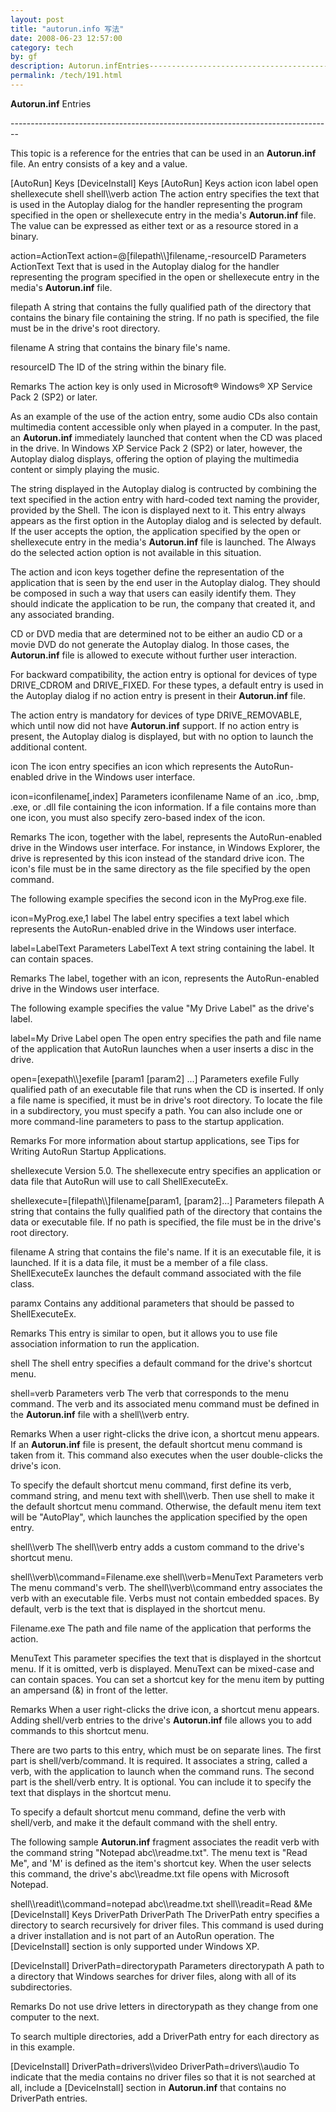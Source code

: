 ```yaml
---
layout: post
title: "autorun.info 写法"
date: 2008-06-23 12:57:00
category: tech
by: gf
description: Autorun.infEntries--------------------------------------------------------------------------------Thistopicisareferencefortheentriesthatcanbe
permalink: /tech/191.html
---
```

**Autorun.inf** Entries

\--------------------------------------------------------------------------------

This topic is a reference for the entries that can be used in an **Autorun.inf** file. An entry consists of a key and a value.

\[AutoRun\] Keys
\[DeviceInstall\] Keys
\[AutoRun\] Keys
action
icon
label
open
shellexecute
shell
shell\\\\verb
action
The action entry specifies the text that is used in the Autoplay dialog for the handler representing the program specified in the open or shellexecute entry in the media's **Autorun.inf** file. The value can be expressed as either text or as a resource stored in a binary.

action=ActionText
action=@\[filepath\\\\\]filename,-resourceID
Parameters
ActionText
Text that is used in the Autoplay dialog for the handler representing the program specified in the open or shellexecute entry in the media's **Autorun.inf** file.

filepath
A string that contains the fully qualified path of the directory that contains the binary file containing the string. If no path is specified, the file must be in the drive's root directory.

filename
A string that contains the binary file's name.

resourceID
The ID of the string within the binary file.

Remarks
The action key is only used in Microsoft® Windows® XP Service Pack 2 (SP2) or later.

As an example of the use of the action entry, some audio CDs also contain multimedia content accessible only when played in a computer. In the past, an **Autorun.inf** immediately launched that content when the CD was placed in the drive. In Windows XP Service Pack 2 (SP2) or later, however, the Autoplay dialog displays, offering the option of playing the multimedia content or simply playing the music.

The string displayed in the Autoplay dialog is contructed by combining the text specified in the action entry with hard-coded text naming the provider, provided by the Shell. The icon is displayed next to it. This entry always appears as the first option in the Autoplay dialog and is selected by default. If the user accepts the option, the application specified by the open or shellexecute entry in the media's **Autorun.inf** file is launched. The Always do the selected action option is not available in this situation.

The action and icon keys together define the representation of the application that is seen by the end user in the Autoplay dialog. They should be composed in such a way that users can easily identify them. They should indicate the application to be run, the company that created it, and any associated branding.

CD or DVD media that are determined not to be either an audio CD or a movie DVD do not generate the Autoplay dialog. In those cases, the **Autorun.inf** file is allowed to execute without further user interaction.

For backward compatibility, the action entry is optional for devices of type DRIVE\_CDROM and DRIVE\_FIXED. For these types, a default entry is used in the Autoplay dialog if no action entry is present in their **Autorun.inf** file.

The action entry is mandatory for devices of type DRIVE\_REMOVABLE, which until now did not have **Autorun.inf** support. If no action entry is present, the Autoplay dialog is displayed, but with no option to launch the additional content.

icon
The icon entry specifies an icon which represents the AutoRun-enabled drive in the Windows user interface.

icon=iconfilename\[,index\]
Parameters
iconfilename
Name of an .ico, .bmp, .exe, or .dll file containing the icon information. If a file contains more than one icon, you must also specify zero-based index of the icon.

Remarks
The icon, together with the label, represents the AutoRun-enabled drive in the Windows user interface. For instance, in Windows Explorer, the drive is represented by this icon instead of the standard drive icon. The icon's file must be in the same directory as the file specified by the open command.

The following example specifies the second icon in the MyProg.exe file.

icon=MyProg.exe,1
label
The label entry specifies a text label which represents the AutoRun-enabled drive in the Windows user interface.

label=LabelText
Parameters
LabelText
A text string containing the label. It can contain spaces.

Remarks
The label, together with an icon, represents the AutoRun-enabled drive in the Windows user interface.

The following example specifies the value "My Drive Label" as the drive's label.

label=My Drive Label
open
The open entry specifies the path and file name of the application that AutoRun launches when a user inserts a disc in the drive.

open=\[exepath\\\\\]exefile \[param1 \[param2\] ...\]
Parameters
exefile
Fully qualified path of an executable file that runs when the CD is inserted. If only a file name is specified, it must be in drive's root directory. To locate the file in a subdirectory, you must specify a path. You can also include one or more command-line parameters to pass to the startup application.

Remarks
For more information about startup applications, see Tips for Writing AutoRun Startup Applications.

shellexecute
Version 5.0. The shellexecute entry specifies an application or data file that AutoRun will use to call ShellExecuteEx.

shellexecute=\[filepath\\\\\]filename\[param1, \[param2\]...\]
Parameters
filepath
A string that contains the fully qualified path of the directory that contains the data or executable file. If no path is specified, the file must be in the drive's root directory.

filename
A string that contains the file's name. If it is an executable file, it is launched. If it is a data file, it must be a member of a file class. ShellExecuteEx launches the default command associated with the file class.

paramx
Contains any additional parameters that should be passed to ShellExecuteEx.

Remarks
This entry is similar to open, but it allows you to use file association information to run the application.

shell
The shell entry specifies a default command for the drive's shortcut menu.

shell=verb
Parameters
verb
The verb that corresponds to the menu command. The verb and its associated menu command must be defined in the **Autorun.inf** file with a shell\\\\verb entry.

Remarks
When a user right-clicks the drive icon, a shortcut menu appears. If an **Autorun.inf** file is present, the default shortcut menu command is taken from it. This command also executes when the user double-clicks the drive's icon.

To specify the default shortcut menu command, first define its verb, command string, and menu text with shell\\\\verb. Then use shell to make it the default shortcut menu command. Otherwise, the default menu item text will be "AutoPlay", which launches the application specified by the open entry.

shell\\\\verb
The shell\\\\verb entry adds a custom command to the drive's shortcut menu.

shell\\\\verb\\\\command=Filename.exe
shell\\\\verb=MenuText
Parameters
verb
The menu command's verb. The shell\\\\verb\\\\command entry associates the verb with an executable file. Verbs must not contain embedded spaces. By default, verb is the text that is displayed in the shortcut menu.

Filename.exe
The path and file name of the application that performs the action.

MenuText
This parameter specifies the text that is displayed in the shortcut menu. If it is omitted, verb is displayed. MenuText can be mixed-case and can contain spaces. You can set a shortcut key for the menu item by putting an ampersand (&) in front of the letter.

Remarks
When a user right-clicks the drive icon, a shortcut menu appears. Adding shell/verb entries to the drive's **Autorun.inf** file allows you to add commands to this shortcut menu.

There are two parts to this entry, which must be on separate lines. The first part is shell/verb/command. It is required. It associates a string, called a verb, with the application to launch when the command runs. The second part is the shell/verb entry. It is optional. You can include it to specify the text that displays in the shortcut menu.

To specify a default shortcut menu command, define the verb with shell/verb, and make it the default command with the shell entry.

The following sample **Autorun.inf** fragment associates the readit verb with the command string "Notepad abc\\\\readme.txt". The menu text is "Read Me", and 'M' is defined as the item's shortcut key. When the user selects this command, the drive's abc\\\\readme.txt file opens with Microsoft Notepad.

shell\\\\readit\\\\command=notepad abc\\\\readme.txt
shell\\\\readit=Read &Me
\[DeviceInstall\] Keys
DriverPath
DriverPath
The DriverPath entry specifies a directory to search recursively for driver files. This command is used during a driver installation and is not part of an AutoRun operation. The \[DeviceInstall\] section is only supported under Windows XP.

\[DeviceInstall\]
DriverPath=directorypath
Parameters
directorypath
A path to a directory that Windows searches for driver files, along with all of its subdirectories.

Remarks
Do not use drive letters in directorypath as they change from one computer to the next.

To search multiple directories, add a DriverPath entry for each directory as in this example.

\[DeviceInstall\]
DriverPath=drivers\\\\video
DriverPath=drivers\\\\audio
To indicate that the media contains no driver files so that it is not searched at all, include a \[DeviceInstall\] section in **Autorun.inf** that contains no DriverPath entries.